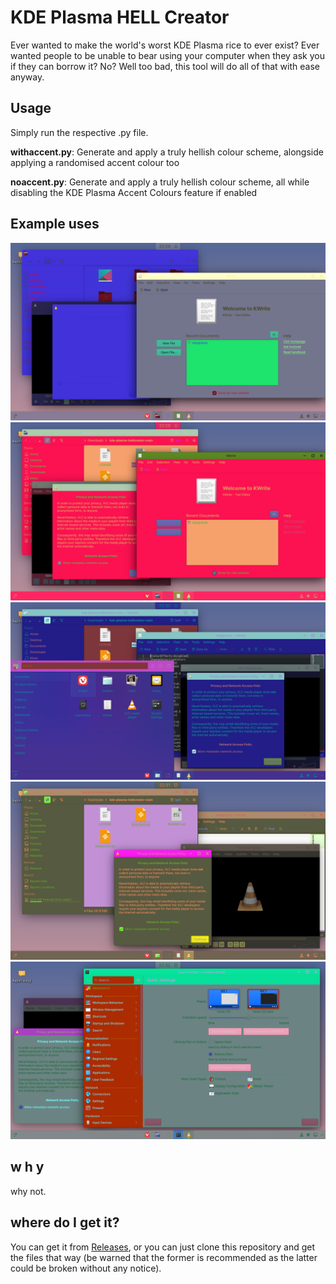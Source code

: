 # KDE Plasma HELL Creator
Ever wanted to make the world's worst KDE Plasma rice to ever exist? Ever wanted people to be unable to bear using your computer when they ask you if they can borrow it? No? Well too bad, this tool will do all of that with ease anyway.

## Usage

Simply run the respective .py file.

**withaccent.py**: Generate and apply a truly hellish colour scheme, alongside applying a randomised accent colour too

**noaccent.py**: Generate and apply a truly hellish colour scheme, all while disabling the KDE Plasma Accent Colours feature if enabled

## Example uses

![Preview 1, eminating the man behind the slaughter and Windows Me Year of Luigi Edition energy](https://github.com/dominichayesferen/kde-plasma-hellcreator/raw/main/preview/1.png)
![Preview 2, also known as R E D .](https://github.com/dominichayesferen/kde-plasma-hellcreator/raw/main/preview/2.png)
![Preview 3, with a very human design](https://github.com/dominichayesferen/kde-plasma-hellcreator/raw/main/preview/3.png)
![Preview 4, which looks a suspicious lot like poop ngl](https://github.com/dominichayesferen/kde-plasma-hellcreator/raw/main/preview/4.png)
![Preview 5, and I don't even know how to describe this one](https://github.com/dominichayesferen/kde-plasma-hellcreator/raw/main/preview/5.png)

## w h y

why not.

## where do I get it?

You can get it from <a href="https://github.com/dominichayesferen/kde-plasma-hellcreator/releases/latest">Releases</a>, or you can just clone this repository and get the files that way (be warned that the former is recommended as the latter could be broken without any notice).
